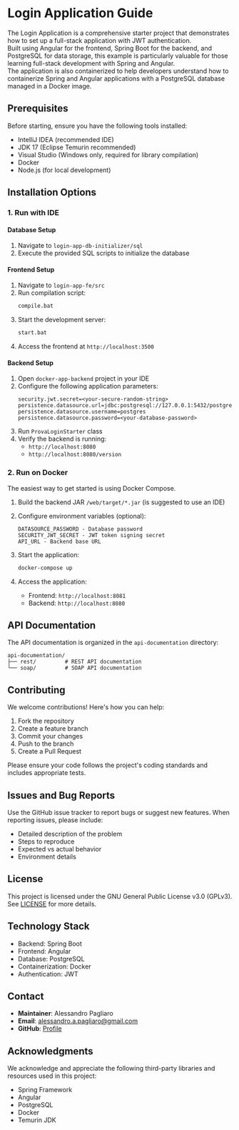 # Login Application Guide

The Login Application is a comprehensive starter project that demonstrates how to set up a full-stack application with JWT authentication.  
Built using Angular for the frontend, Spring Boot for the backend, and PostgreSQL for data storage, this example is particularly valuable for those learning full-stack development with Spring and Angular.  
The application is also containerized to help developers understand how to containerize Spring and Angular applications with a PostgreSQL database managed in a Docker image.

## Prerequisites

Before starting, ensure you have the following tools installed:

- IntelliJ IDEA (recommended IDE)
- JDK 17 (Eclipse Temurin recommended)
- Visual Studio (Windows only, required for library compilation)
- Docker
- Node.js (for local development)

## Installation Options

### 1. Run with IDE

#### Database Setup
1. Navigate to `login-app-db-initializer/sql`
2. Execute the provided SQL scripts to initialize the database

#### Frontend Setup
1. Navigate to `login-app-fe/src`
2. Run compilation script:
   ```bash
   compile.bat
   ```
3. Start the development server:
   ```bash
   start.bat
   ```
4. Access the frontend at `http://localhost:3500`

#### Backend Setup
1. Open `docker-app-backend` project in your IDE
2. Configure the following application parameters:
   ```properties
   security.jwt.secret=<your-secure-random-string>
   persistence.datasource.url=jdbc:postgresql://127.0.0.1:5432/postgres
   persistence.datasource.username=postgres
   persistence.datasource.password=<your-database-password>
   ```
3. Run `ProvaLoginStarter` class
4. Verify the backend is running:
   - `http://localhost:8080`
   - `http://localhost:8080/version`


### 2. Run on Docker

The easiest way to get started is using Docker Compose.

1. Build the backend JAR `/web/target/*.jar` (is suggested to use an IDE)

2. Configure environment variables (optional):
   ```
   DATASOURCE_PASSWORD - Database password
   SECURITY_JWT_SECRET - JWT token signing secret
   API_URL - Backend base URL
   ```

3. Start the application:
   ```bash
   docker-compose up
   ```

4. Access the application:
   - Frontend: `http://localhost:8081`
   - Backend: `http://localhost:8080`


## API Documentation

The API documentation is organized in the `api-documentation` directory:

```
api-documentation/
├── rest/         # REST API documentation
└── soap/         # SOAP API documentation
```

## Contributing

We welcome contributions! Here's how you can help:

1. Fork the repository
2. Create a feature branch
3. Commit your changes
4. Push to the branch
5. Create a Pull Request

Please ensure your code follows the project's coding standards and includes appropriate tests.

## Issues and Bug Reports

Use the GitHub issue tracker to report bugs or suggest new features. When reporting issues, please include:

- Detailed description of the problem
- Steps to reproduce
- Expected vs actual behavior
- Environment details

## License

This project is licensed under the GNU General Public License v3.0 (GPLv3). See [LICENSE](LICENSE) for more details.

## Technology Stack

- Backend: Spring Boot
- Frontend: Angular
- Database: PostgreSQL
- Containerization: Docker
- Authentication: JWT

## Contact

- **Maintainer**: Alessandro Pagliaro
- **Email**: alessandro.a.pagliaro@gmail.com
- **GitHub**: [Profile](https://github.com/paaxel)

## Acknowledgments

We acknowledge and appreciate the following third-party libraries and resources used in this project:

- Spring Framework
- Angular
- PostgreSQL
- Docker
- Temurin JDK